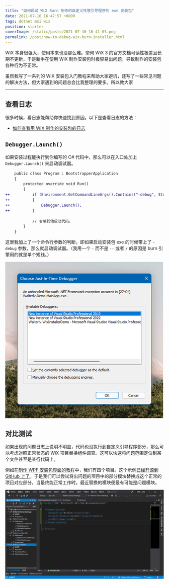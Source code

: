 ```yaml
---
title: "如何调试 WiX Burn 制作的自定义托管引导程序的 exe 安装包"
date: 2021-07-16 16:47:57 +0800
tags: dotnet msi wix
position: starter
coverImage: /static/posts/2021-07-16-16-41-05.png
permalink: /post/how-to-debug-wix-burn-installer.html
---
```


WiX 本身很强大，使用本来也没那么难。奈何 WiX 3 的官方文档可读性极差且长期不更新，于是新手在使用 WiX 制作安装包时极容易出问题，导致制作的安装包各种行为不正常。

虽然我写了一系列的 WiX 安装包入门教程来帮助大家避坑，还写了一些常见问题的解决方法，但大家遇到的问题总会比我整理的要多。所以教大家

---

<div id="toc"></div>

## 查看日志

很多时候，看日志能帮助你快速找到原因。以下是查看日志的方法：

- [如何查看用 WiX 制作的安装包的日志](/post/how-to-view-wix-burn-installer-logs.html)

## `Debugger.Launch()`

如果安装过程能执行到你编写的 C# 代码中，那么可以在入口处加上 `Debugger.Launch()` 来启动调试器。

```diff
    public class Program : BootstrapperApplication
    {
        protected override void Run()
        {
++          if (Environment.GetCommandLineArgs().Contains("-debug", StringComparer.OrdinalIgnoreCase))
++          {
++              Debugger.Launch();
++          }

            // 省略其他启动代码。
        }
    }
```

这里我加上了一个命令行参数的判断，即如果启动安装包 exe 的时候带上了 `-debug` 参数，那么就启动调试器。（我用一个 `-` 而不是 `--` 或者 `/` 的原因是 burn 引擎用的就是单个短线。）

![选择调试器](/static/posts/2021-07-16-16-41-05.png)

## 对比测试

如果出现的问题日志上说明不明显，代码也没执行到自定义引导程序部分，那么可以考虑对照正常状态的 WiX 项目替换组件调查。这可以快速将问题范围定位到某个文件甚至是某行代码上。

例如在[制作 WPF 安装包界面的教程](https://blog.walterlv.com/post/getting-started-with-wix-toolset-create-a-wpf-installer-ui.html)中，我们有四个项目。这个示例[已经开源到 GitHub 上了](https://github.com/walterlv/Walterlv.WixInstallerDemo/tree/1b6600bb694c593894fc20cea76154b61ccf0c1f)。于是我们可以尝试将出问题的项目中的部分模块替换成这个正常的项目对应部分。当最终能正常工作时，最近替换的模块便最有可能是问题模块。

![制作 WPF 安装包界面教程中的项目](/static/posts/2021-07-15-16-23-19.png)


